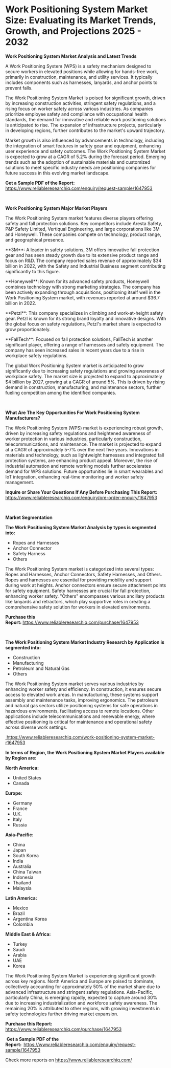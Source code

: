 <p><h1>Work Positioning System Market Size: Evaluating its Market Trends, Growth, and Projections 2025 - 2032</h1></p><p><strong>Work Positioning System Market Analysis and Latest Trends</strong></p>
<p><p>A Work Positioning System (WPS) is a safety mechanism designed to secure workers in elevated positions while allowing for hands-free work, primarily in construction, maintenance, and utility services. It typically includes components such as harnesses, lanyards, and anchor points to prevent falls.</p><p>The Work Positioning System Market is poised for significant growth, driven by increasing construction activities, stringent safety regulations, and a rising focus on worker safety across various industries. As companies prioritize employee safety and compliance with occupational health standards, the demand for innovative and reliable work positioning solutions is anticipated to rise. The expansion of infrastructure projects, particularly in developing regions, further contributes to the market's upward trajectory.</p><p>Market growth is also influenced by advancements in technology, including the integration of smart features in safety gear and equipment, enhancing user experience and safety outcomes. The Work Positioning System Market is expected to grow at a CAGR of 5.2% during the forecast period. Emerging trends such as the adoption of sustainable materials and customized solutions to meet specific industry needs are positioning companies for future success in this evolving market landscape.</p></p>
<p><strong>Get a Sample PDF of the Report:&nbsp;</strong> <a href="https://www.reliableresearchiq.com/enquiry/request-sample/1647953?utm_campaign=3055&utm_medium=2&utm_source=Github&utm_content=ia&utm_term=11042025&utm_id=work-positioning-system">https://www.reliableresearchiq.com/enquiry/request-sample/1647953</a></p>
<p>&nbsp;</p>
<p><strong>Work Positioning System Major Market Players</strong></p>
<p><p>The Work Positioning System market features diverse players offering safety and fall protection solutions. Key competitors include Aresta Safety, P&P Safety Limited, Vertiqual Engineering, and large corporations like 3M and Honeywell. These companies compete on technology, product range, and geographical presence.</p><p>**3M**: A leader in safety solutions, 3M offers innovative fall protection gear and has seen steady growth due to its extensive product range and focus on R&D. The company reported sales revenue of approximately $34 billion in 2022, with the Safety and Industrial Business segment contributing significantly to this figure.</p><p>**Honeywell**: Known for its advanced safety products, Honeywell combines technology with strong marketing strategies. The company has been actively expanding through acquisitions, positioning itself well in the Work Positioning System market, with revenues reported at around $36.7 billion in 2022.</p><p>**Petzl**: This company specializes in climbing and work-at-height safety gear. Petzl is known for its strong brand loyalty and innovative designs. With the global focus on safety regulations, Petzl's market share is expected to grow proportionately. </p><p>**FallTech**: Focused on fall protection solutions, FallTech is another significant player, offering a range of harnesses and safety equipment. The company has seen increased sales in recent years due to a rise in workplace safety regulations.</p><p>The global Work Positioning System market is anticipated to grow significantly due to increasing safety regulations and growing awareness of workplace safety. The market size is projected to expand to approximately $4 billion by 2027, growing at a CAGR of around 5%. This is driven by rising demand in construction, manufacturing, and maintenance sectors, further fueling competition among the identified companies.</p></p>
<p>&nbsp;</p>
<p><strong>What Are The Key Opportunities For Work Positioning System Manufacturers?</strong></p>
<p><p>The Work Positioning System (WPS) market is experiencing robust growth, driven by increasing safety regulations and heightened awareness of worker protection in various industries, particularly construction, telecommunications, and maintenance. The market is projected to expand at a CAGR of approximately 5-7% over the next five years. Innovations in materials and technology, such as lightweight harnesses and integrated fall protection systems, are enhancing product appeal. Moreover, the rise of industrial automation and remote working models further accelerates demand for WPS solutions. Future opportunities lie in smart wearables and IoT integration, enhancing real-time monitoring and worker safety management.</p></p>
<p><strong>Inquire or Share Your Questions If Any Before Purchasing This Report:</strong> <a href="https://www.reliableresearchiq.com/enquiry/pre-order-enquiry/1647953?utm_campaign=3055&utm_medium=2&utm_source=Github&utm_content=ia&utm_term=11042025&utm_id=work-positioning-system">https://www.reliableresearchiq.com/enquiry/pre-order-enquiry/1647953</a></p>
<p>&nbsp;</p>
<p><strong>Market Segmentation</strong></p>
<p><strong>The Work Positioning System Market Analysis by types is segmented into:</strong></p>
<p><ul><li>Ropes and Harnesses</li><li>Anchor Connector</li><li>Safety Harness</li><li>Others</li></ul></p>
<p><p>The Work Positioning System market is categorized into several types: Ropes and Harnesses, Anchor Connectors, Safety Harnesses, and Others. Ropes and harnesses are essential for providing mobility and support during work at heights. Anchor connectors ensure secure attachment points for safety equipment. Safety harnesses are crucial for fall protection, enhancing worker safety. "Others" encompasses various ancillary products like lanyards and retractors, which play supportive roles in creating a comprehensive safety solution for workers in elevated environments.</p></p>
<p><strong>Purchase this Report:&nbsp;</strong><a href="https://www.reliableresearchiq.com/purchase/1647953?utm_campaign=3055&utm_medium=2&utm_source=Github&utm_content=ia&utm_term=11042025&utm_id=work-positioning-system">https://www.reliableresearchiq.com/purchase/1647953</a></p>
<p>&nbsp;</p>
<p><strong>The Work Positioning System Market Industry Research by Application is segmented into:</strong></p>
<p><ul><li>Construction</li><li>Manufacturing</li><li>Petroleum and Natural Gas</li><li>Others</li></ul></p>
<p><p>The Work Positioning System market serves various industries by enhancing worker safety and efficiency. In construction, it ensures secure access to elevated work areas. In manufacturing, these systems support assembly and maintenance tasks, improving ergonomics. The petroleum and natural gas sectors utilize positioning systems for safe operations in hazardous environments, facilitating access to remote locations. Other applications include telecommunications and renewable energy, where effective positioning is critical for maintenance and operational safety across diverse work settings.</p></p>
<p><a href="https://www.reliableresearchiq.com/work-positioning-system-market-r1647953?utm_campaign=3055&utm_medium=2&utm_source=Github&utm_content=ia&utm_term=11042025&utm_id=work-positioning-system">&nbsp;https://www.reliableresearchiq.com/work-positioning-system-market-r1647953</a></p>
<p><strong>In terms of Region, the Work Positioning System Market Players available by Region are:</strong></p>
<p>
    <p> <strong> North America: </strong>
        <ul>
            <li>United States</li>
            <li>Canada</li>
        </ul>
        </p> 
    <p> <strong> Europe: </strong>
        <ul>
            <li>Germany</li>
            <li>France</li>
            <li>U.K.</li>
            <li>Italy</li>
            <li>Russia</li>
        </ul>
        </p> 
    <p> <strong> Asia-Pacific: </strong>
        <ul>
            <li>China</li>
            <li>Japan</li>
            <li>South Korea</li>
            <li>India</li>
            <li>Australia</li>
            <li>China Taiwan</li>
            <li>Indonesia</li>
            <li>Thailand</li>
            <li>Malaysia</li>
        </ul>
        </p> 
    <p> <strong> Latin America: </strong>
        <ul>
            <li>Mexico</li>
            <li>Brazil</li>
            <li>Argentina Korea</li>
            <li>Colombia</li>
        </ul>
        </p> 
    <p> <strong> Middle East & Africa: </strong>
        <ul>
            <li>Turkey</li>
            <li>Saudi</li>
            <li>Arabia</li>
            <li>UAE</li>
            <li>Korea</li>
        </ul>
    </p>
    </p>
<p><p>The Work Positioning System Market is experiencing significant growth across key regions. North America and Europe are poised to dominate, collectively accounting for approximately 50% of the market share due to advanced infrastructure and stringent safety regulations. Asia-Pacific, particularly China, is emerging rapidly, expected to capture around 30% due to increasing industrialization and workforce safety awareness. The remaining 20% is attributed to other regions, with growing investments in safety technologies further driving market expansion.</p></p>
<p><strong>Purchase this Report: </strong><a href="https://www.reliableresearchiq.com/purchase/1647953?utm_campaign=3055&utm_medium=2&utm_source=Github&utm_content=ia&utm_term=11042025&utm_id=work-positioning-system">https://www.reliableresearchiq.com/purchase/1647953</a></p>
<p>&nbsp;<strong>Get a Sample PDF of the Report:&nbsp;&nbsp;</strong><a href="https://www.reliableresearchiq.com/enquiry/request-sample/1647953?utm_campaign=3055&utm_medium=2&utm_source=Github&utm_content=ia&utm_term=11042025&utm_id=work-positioning-system">https://www.reliableresearchiq.com/enquiry/request-sample/1647953</a></p>
<p><strong></strong></p>
<p>Check more reports on <a href="https://www.reliableresearchiq.com/?utm_campaign=3055&utm_medium=2&utm_source=Github&utm_content=ia&utm_term=11042025&utm_id=work-positioning-system">https://www.reliableresearchiq.com/</a></p>